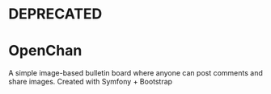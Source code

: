 # DEPRECATED

# OpenChan

A simple image-based bulletin board where anyone can post comments and share images.
Created with Symfony + Bootstrap
